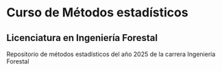 # Curso de Métodos estadísticos 
## Licenciatura en Ingeniería Forestal

Repositorio de métodos estadísticos del año 2025 de la carrera Ingeniería Forestal
